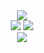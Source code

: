 <div align="center"><img src="https://github-profile-summary-cards.vercel.app/api/cards/profile-details?username=yuu-ux&count_private=true&theme=tokyonight"/></div>
<div align="center">
  <img src="https://github-profile-summary-cards.vercel.app/api/cards/productive-time?username=yuu-ux&count_private=true&theme=tokyonight"/>
  <img src="https://github-profile-summary-cards.vercel.app/api/cards/repos-per-language?username=yuu-ux&count_private=true&theme=tokyonight"/>
</div>
<div align="center"><img src="https://github-profile-trophy.vercel.app/?username=yuu-ux&rank=-?&theme=tokyonight"/></div>
